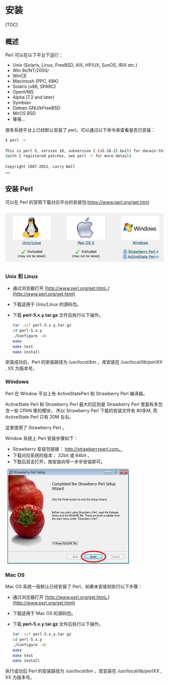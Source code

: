 # 安装

[TOC]

## 概述

Perl 可以在以下平台下运行：

- Unix (Solaris, Linux, FreeBSD, AIX, HP/UX, SunOS, IRIX etc.)
- Win 9x/NT/2000/
- WinCE
- Macintosh (PPC, 68K)
- Solaris (x86, SPARC)
- OpenVMS
- Alpha (7.2 and later)
- Symbian
- Debian GNU/kFreeBSD
- MirOS BSD
- 等等...

很多系统平台上已经默认安装了 perl，可以通过以下命令来查看是否已安装：

```bash
$ perl -v

This is perl 5, version 18, subversion 2 (v5.18.2) built for darwin-thread-multi-2level
(with 2 registered patches, see perl -V for more detail)

Copyright 1987-2013, Larry Wall
……
```

## 安装 Perl

可以在 Perl 的官网下载对应平台的安装包:https://www.perl.org/get.html

![](../../Image/2/255B300D-DEE7-4F1B-9C61-54779C0288DA.jpg)

### Unix 和 Linux

- 通过浏览器打开 [http://www.perl.org/get.html。](http://www.perl.org/get.html)

- 下载适用于 Unix/Linux 的源码包。

- 下载 **perl-5.x.y.tar.gz** 文件后执行以下操作。

  ```bash
  tar -xzf perl-5.x.y.tar.gz
  cd perl-5.x.y
  ./Configure -de
  make
  make test
  make install
  ```

安装成功后，Perl 的安装路径为 */usr/local/bin* ，库安装在 */usr/local/lib/perlXX* ,  XX 为版本号。

### Windows

Perl 在 Window 平台上有 ActiveStatePerl 和 Strawberry Perl 编译器。

ActiveState Perl 和 Strawberry Perl 最大的区别是 Strawberry Perl 里面有多包含一些 CPAN 里的模块， 所以 Strawberry Perl 下载的安装文件有 80多M, 而ActiveState Perl 只有 20M 左右。

这里使用了 Strawberry Perl 。

Window 系统上 Perl 安装步骤如下：

-  Strawberry 安装包链接： http://strawberryperl.com。
- 下载对应系统的版本： 32bit 或 64bit 。
- 下载后双击打开，按安装向导一步步安装即可。

 ![](../../Image/0/080-sp-install-07-finish.png)

### Mac OS

Mac OS 系统一般默认已经安装了 Perl，如果未安装则执行以下步骤：

- 通过浏览器打开 [http://www.perl.org/get.html。](http://www.perl.org/get.html)

- 下载适用于 Mac OS 的源码包。

- 下载 **perl-5.x.y.tar.gz** 文件后执行以下操作。

  ```bash
  tar -xzf perl-5.x.y.tar.gz
  cd perl-5.x.y
  ./Configure -de
  make
  make test
  make install
  ```

执行成功后 Perl 的安装路径为 */usr/local/bin* ，库安装在 */usr/local/lib/perlXX* ,  XX  为版本号。